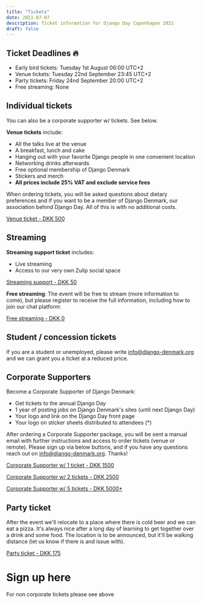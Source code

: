 ```yaml
---
title: "Tickets"
date: 2021-07-07
description: Ticket information for Django Day Copenhagen 2021
draft: false
---
```



## Ticket Deadlines 🔥

* Early bird tickets: Tuesday 1st August 06:00 UTC+2
* Venue tickets: Tuesday 22nd September 23:45 UTC+2
* Party tickets: Friday 24nd September 20:00 UTC+2
* Free streaming: None


## Individual tickets

You can also be a corporate supporter w/ tickets. See below.


**Venue tickets** include:

* All the talks live at the venue
* A breakfast, lunch and cake
* Hanging out with your favorite Django people in one convenient location
* Networking drinks afterwards
* Free optional membership of Django Denmark
* Stickers and merch
* **All prices include 25% VAT and exclude service fees**

When ordering tickets, you will be asked questions about dietary preferences and
if you want to be a member of Django Denmark, our association behind Django Day.
All of this is with no additional costs.

<a class="btn btn-lg btn-primary" aria-disabled="true" href="#sign-up-here">Venue ticket - DKK 500</a>


## Streaming

**Streaming support ticket** includes:

* Live streaming
* Access to our very own Zulip social space

<a class="btn btn-lg btn-primary" href="#sign-up-here">Streaming support - DKK 50</a>

**Free streaming**: The event will be free to stream (more information to come), but please register to receive the full information, including how to join our chat platform:

<a class="btn btn-lg btn-primary" aria-disabled="true" href="#sign-up-here">Free streaming - DKK 0</a>


## Student / concession tickets

If you are a student or unemployed, please write info@django-denmark.org and we
can grant you a ticket at a reduced price.


## Corporate Supporters

Become a Corporate Supporter of Django Denmark:

* Get tickets to the annual Django Day
* 1 year of posting jobs on Django Denmark's sites (until next Django Day)
* Your logo and link on the Django Day front page
* Your logo on sticker sheets distributed to attendees (*)

After ordering a Corporate Supporter package, you will be sent a manual email with further instructions and access to order tickets (venue or remote). Please sign up via below buttons, and if you have any questions reach out on info@django-denmark.org. Thanks!

<a class="btn btn-lg btn-primary" aria-disabled="true" href="https://djangodenmark.ticketbutler.io/e/django-day-2021-corporate-support/" target="_blank">Corporate Supporter w/ 1 ticket - DKK 1500</a>

<a class="btn btn-lg btn-primary" aria-disabled="true" href="https://djangodenmark.ticketbutler.io/e/django-day-2021-corporate-support/" target="_blank">Corporate Supporter w/ 2 tickets - DKK 2500</a>

<a class="btn btn-lg btn-primary" aria-disabled="true" href="https://djangodenmark.ticketbutler.io/e/django-day-2021-corporate-support/" target="_blank">Corporate Supporter w/ 5 tickets - DKK 5000*</a>


## Party ticket

After the event we'll relocate to a place where there is cold beer and we can eat a pizza. It's always nice after a long day of learning to get together over a drink and some food.
The location is to be announced, but it'll be walking distance (let us know if there is and issue with).

<a class="btn btn-lg btn-primary" aria-disabled="true" href="#sign-up-here">Party ticket - DKK 175</a>


# Sign up here

For non corporate tickets please see above

<div class="ticketbutler-iframe" data-type="EVENT" data-domain="djangodenmark.ticketbutler.io" data-slug="django-day-2021"  ></div><script type="text/javascript" src="https://unpkg.com/@ticketbutler/event-embedder@latest/dist/index.js"></script>